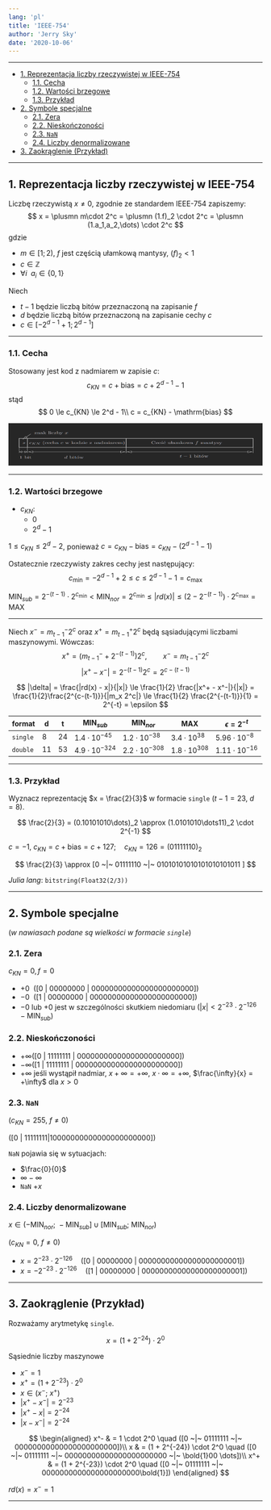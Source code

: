 ```yaml
---
lang: 'pl'
title: 'IEEE-754'
author: 'Jerry Sky'
date: '2020-10-06'
---
```


---

- [1. Reprezentacja liczby rzeczywistej w IEEE-754](#1-reprezentacja-liczby-rzeczywistej-w-ieee-754)
    - [1.1. Cecha](#11-cecha)
    - [1.2. Wartości brzegowe](#12-wartości-brzegowe)
    - [1.3. Przykład](#13-przykład)
- [2. Symbole specjalne](#2-symbole-specjalne)
    - [2.1. Zera](#21-zera)
    - [2.2. Nieskończoności](#22-nieskończoności)
    - [2.3. `NaN`](#23-nan)
    - [2.4. Liczby denormalizowane](#24-liczby-denormalizowane)
- [3. Zaokrąglenie (Przykład)](#3-zaokrąglenie-przykład)

---

## 1. Reprezentacja liczby rzeczywistej w IEEE-754

Liczbę rzeczywistą $x \neq 0$, zgodnie ze standardem IEEE-754 zapiszemy:
$$
x = \plusmn m\cdot 2^c = \plusmn (1.f)_2 \cdot 2^c = \plusmn (1.a_1,a_2,\dots) \cdot 2^c
$$
gdzie
- $m \in [1; 2)$, $f$ jest częścią ułamkową mantysy, $(f)_2 < 1$
- $c \in \mathbb{Z}$
- $\forall i \enspace a_i \in \{0,1\}$

Niech
- $t-1$ będzie liczbą bitów przeznaczoną na zapisanie $f$
- $d$ będzie liczbą bitów przeznaczoną na zapisanie cechy $c$
- $c \in [-2^{d-1} + 1; 2^{d-1}]$

---

### 1.1. Cecha

Stosowany jest kod z nadmiarem w zapisie $c$:
$$
c_{KN} = c + \mathrm{bias} = c + 2^{d-1} - 1
$$
stąd
$$
0 \le c_{KN} \le 2^d - 1\\
c = c_{KN} - \mathrm{bias}
$$

![schemat formatu ieee754](format-ieee-754.png)

---

### 1.2. Wartości brzegowe
- $c_{KN}$:
    - $0$
    - $2^d - 1$

$1 \le c_{KN} \le 2^d - 2$, ponieważ $c = c_{KN} - \mathrm{bias} = c_{KN} - (2^{d-1} - 1)$

Ostatecznie rzeczywisty zakres cechy jest następujący:
$$
c_{\min} = -2^{d-1} + 2 \le c \le 2^{d-1} - 1 = c_{\max}
$$

$\mathrm{MIN}_{sub} = 2^{-(t-1)} \cdot 2^{c_{\min}} < \mathrm{MIN}_{nor} = 2^{c_{\min}} \le |rd(x)| \le (2 - 2^{-(t-1)}) \cdot 2^{c_{\max}} = \mathrm{MAX}$

---

Niech $x^- = m_{t-1}^- 2^c$ oraz $x^+ = m^+_{t-1} 2^c$ będą sąsiadującymi liczbami maszynowymi. Wówczas:
$$
x^+ = (m^-_{t-1} + 2^{-(t-1)})2^c, \qquad x^- = m_{t-1}^- 2^c
$$
$$
|x^+ - x^-| = 2^{-(t-1)}2^c = 2^{c - (t-1)}
$$

$$
|\delta| = \frac{|rd(x) - x|}{|x|} \le \frac{1}{2} \frac{|x^+ - x^-|}{|x|} = \frac{1}{2}\frac{2^{c-(t-1)}}{|m_x 2^c|} \le \frac{1}{2} \frac{2^{-(t-1)}}{1} = 2^{-t} = \epsilon
$$

| format   | d    | t    | $\mathrm{MIN}_{sub}$  | $\mathrm{MIN}_{nor}$  | $\mathrm{MAX}$       | $\epsilon = 2^{-t}$   |
| -------- | ---- | ---- | --------------------- | --------------------- | -------------------- | --------------------- |
| `single` | $8$  | $24$ | $1.4 \cdot 10^{-45}$  | $1.2 \cdot 10^{-38}$  | $3.4 \cdot 10^{38}$  | $5.96 \cdot 10^{-8}$  |
| `double` | $11$ | $53$ | $4.9 \cdot 10^{-324}$ | $2.2 \cdot 10^{-308}$ | $1.8 \cdot 10^{308}$ | $1.11 \cdot 10^{-16}$ |

---

### 1.3. Przykład

Wyznacz reprezentację $x = \frac{2}{3}$ w formacie `single` ($t-1 = 23,~ d = 8$).

$$
\frac{2}{3} = (0.10101010\dots)_2 \approx (1.0101010\dots11)_2 \cdot 2^{-1}
$$

$c = -1,~ c_{KN} = c + \mathrm{bias} = c + 127; \quad c_{KN} = 126 = (01111110)_2$

$$
\frac{2}{3} \approx [0 ~|~ 01111110 ~|~ 01010101010101010101011 ]
$$

*Julia lang*: `bitstring(Float32(2/3))`

---

## 2. Symbole specjalne

(*w nawiasach podane są wielkości w formacie `single`*)

### 2.1. Zera
$c_{KN} = 0, f = 0$

- $+0 \enspace ([0 ~|~ 00000000 ~|~ 00000000000000000000000])$
- $-0 \enspace ([1 ~|~ 00000000 ~|~ 00000000000000000000000])$
- $-0$ lub $+0$ jest w szczególności skutkiem niedomiaru ($|x| < 2^{-23} \cdot 2^{-126} - \mathrm{MIN}_{sub}$)

### 2.2. Nieskończoności

- $+\infty ([0 ~|~ 11111111 ~|~ 00000000000000000000000])$
- $-\infty ([1 ~|~ 11111111 ~|~ 00000000000000000000000])$
- $+\infty$ jeśli wystąpił nadmiar, $x + \infty = +\infty$, $x \cdot \infty = +\infty$, $\frac{\infty}{x} = +\infty$ dla $x > 0$

### 2.3. `NaN`
($c_{KN} = 255,~ f \neq 0$)

($[0 ~|~ 11111111 | 10000000000000000000000]$)

`NaN` pojawia się w sytuacjach:
- $\frac{0}{0}$
- $\infty - \infty$
- `NaN` $+ x$

### 2.4. Liczby denormalizowane
$x \in (-\mathrm{MIN}_{nor};~-\mathrm{MIN}_{sub}] \cup [\mathrm{MIN}_{sub};~ \mathrm{MIN}_{nor})$

($c_{KN} = 0,~ f \neq 0$)

- $x = 2^{-23} \cdot 2^{-126} \quad ([0 ~|~ 00000000 ~|~ 00000000000000000000001])$
- $x = -2^{-23} \cdot 2^{-126} \quad ([1 ~|~ 00000000 ~|~ 00000000000000000000001])$

---

## 3. Zaokrąglenie (Przykład)

Rozważamy arytmetykę `single`.

$$
x = (1 + 2^{-24}) \cdot 2^0
$$

Sąsiednie liczby maszynowe
- $x^- = 1$
- $x^+ = (1 + 2^{-23}) \cdot 2^0$
- $x \in (x^-;~ x^+)$
- $|x^+ - x^-| = 2^{-23}$
- $|x^+ - x| = 2^{-24}$
- $|x - x^-| = 2^{-24}$

$$
\begin{aligned}
    x^- & = 1 \cdot 2^0 \quad ([0 ~|~ 01111111 ~|~ 00000000000000000000000])\\
    x & = (1 + 2^{-24}) \cdot 2^0 \quad ([0 ~|~ 01111111 ~|~ 00000000000000000000000 ~|~ \bold{1}00 \dots])\\
    x^+ & = (1 + 2^{-23}) \cdot 2^0 \quad ([0 ~|~ 01111111 ~|~ 0000000000000000000000\bold{1}])
\end{aligned}
$$

$rd(x) = x^- = 1$

---
